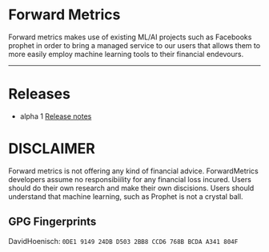 # Forward Metrics

Forward metrics makes use of existing ML/AI projects such as Facebooks prophet in order to bring a managed service to our users that allows them to more easily employ machine learning tools to their financial endevours.  

---

# Releases

- alpha 1 [Release notes](ReleaseNotes/alpha-0.0.1.md) 
  
  
# DISCLAIMER

Forward metrics is not offering any kind of financial advice.  ForwardMetrics developers assume no responsibiility for any financial loss incured. Users should do their own research and make their own discisions.  Users should understand that machine learning, such as Prophet is not a crystal ball.  


## GPG Fingerprints

DavidHoenisch: `0DE1 9149 24DB D503 2BB8 CCD6 768B BCDA A341 804F`
